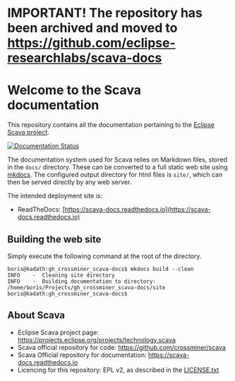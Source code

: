 # IMPORTANT! The repository has been archived and moved to https://github.com/eclipse-researchlabs/scava-docs #

# Welcome to the Scava documentation

This repository contains all the documentation pertaining to the [Eclipse Scava project](https://projects.eclipse.org/projects/technology.scava).

[![Documentation Status](https://readthedocs.org/projects/scava-docs/badge/?version=latest)](https://scava-docs.readthedocs.io/en/latest/?badge=latest)

The documentation system used for Scava relies on Markdown files, stored in the `docs/` directory.
These can be converted to a full static web site using [mkdocs](https://www.mkdocs.org). The configured output directory for html files is `site/`, which can then be served directly by any web server.

The intended deployment site is:

* ReadTheDocs: [https://scava-docs.readthedocs.io](https://scava-docs.readthedocs.io)

## Building the web site

Simply execute the following command at the root of the directory.

```
boris@kadath:gh_crossminer_scava-docs$ mkdocs build --clean
INFO    -  Cleaning site directory
INFO    -  Building documentation to directory: /home/boris/Projects/gh_crossminer_scava-docs/site
boris@kadath:gh_crossminer_scava-docs$
```


## About Scava

* Eclipse Scava project page: https://projects.eclipse.org/projects/technology.scava
* Scava official repository for code: https://github.com/crossminer/scava
* Scava Official repository for documentation: https://scava-docs.readthedocs.io
* Licencing for this repository: EPL v2, as described in the [LICENSE.txt](LICENSE.txt)
